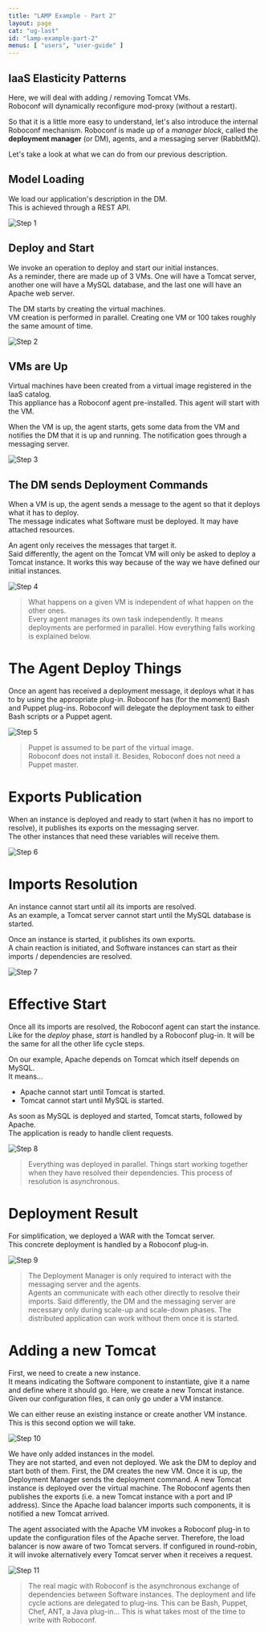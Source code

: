 ```yaml
---
title: "LAMP Example - Part 2"
layout: page
cat: "ug-last"
id: "lamp-example-part-2"
menus: [ "users", "user-guide" ]
---
```


## IaaS Elasticity Patterns

Here, we will deal with adding / removing Tomcat VMs.  
Roboconf will dynamically reconfigure mod-proxy (without a restart).

So that it is a little more easy to understand, let's also introduce the internal
Roboconf mechanism. Roboconf is made up of a *manager block*, called the **deployment manager**
(or DM), agents, and a messaging server (RabbitMQ).

Let's take a look at what we can do from our previous description.


## Model Loading

We load our application's description in the DM.  
This is achieved through a REST API.

<img src="/resources/img/LAMP--step-1.jpg" alt="Step 1" class="gs" />


## Deploy and Start

We invoke an operation to deploy and start our initial instances.  
As a reminder, there are made up of 3 VMs. One will have a Tomcat server, another one
will have a MySQL database, and the last one will have an Apache web server.

The DM starts by creating the virtual machines.  
VM creation is performed in parallel. Creating one VM or 100 takes roughly the same amount of time.

<img src="/resources/img/LAMP--step-2.jpg" alt="Step 2" class="gs" />


## VMs are Up

Virtual machines have been created from a virtual image registered in the IaaS catalog.  
This appliance has a Roboconf agent pre-installed. This agent will start with the VM.

When the VM is up, the agent starts, gets some data from the VM and notifies the DM
that it is up and running. The notification goes through a messaging server. 

<img src="/resources/img/LAMP--step-3.jpg" alt="Step 3" class="gs" />


## The DM sends Deployment Commands

When a VM is up, the agent sends a message to the agent so that it deploys what it has to deploy.  
The message indicates what Software must be deployed. It may have attached resources.

An agent only receives the messages that target it.  
Said differently, the agent on the Tomcat VM will only be asked to deploy a Tomcat instance. It
works this way because of the way we have defined our initial instances.

<img src="/resources/img/LAMP--step-4.jpg" alt="Step 4" class="gs" />

> What happens on a given VM is independent of what happen on the other ones.  
> Every agent manages its own task independently. It means deployments are performed
> in parallel. How everything falls working is explained below.


# The Agent Deploy Things

Once an agent has received a deployment message, it deploys what it has to by using the appropriate plug-in.
Roboconf has (for the moment) Bash and Puppet plug-ins. Roboconf will delegate the deployment task to either
Bash scripts or a Puppet agent.

<img src="/resources/img/LAMP--step-5.jpg" alt="Step 5" class="gs" />

> Puppet is assumed to be part of the virtual image.  
> Roboconf does not install it. Besides, Roboconf does not need a Puppet master.


# Exports Publication

When an instance is deployed and ready to start (when it has no import to resolve), 
it publishes its exports on the messaging server.  
The other instances that need these variables will receive them.

<img src="/resources/img/LAMP--step-6.jpg" alt="Step 6" class="gs" />


# Imports Resolution

An instance cannot start until all its imports are resolved.  
As an example, a Tomcat server cannot start until the MySQL database is started.

Once an instance is started, it publishes its own exports.  
A chain reaction is initiated, and Software instances can start as their imports / dependencies are resolved. 

<img src="/resources/img/LAMP--step-7.jpg" alt="Step 7" class="gs" />


# Effective Start

Once all its imports are resolved, the Roboconf agent can start the instance.  
Like for the *deploy* phase, *start* is handled by a Roboconf plug-in. It will be the same for all the other
life cycle steps.

On our example, Apache depends on Tomcat which itself depends on MySQL.  
It means...

* Apache cannot start until Tomcat is started.
* Tomcat cannot start until MySQL is started.

As soon as MySQL is deployed and started, Tomcat starts, followed by Apache.  
The application is ready to handle client requests.

<img src="/resources/img/LAMP--step-8.jpg" alt="Step 8" class="gs" />

> Everything was deployed in parallel. Things start working together
> when they have resolved their dependencies. This process of resolution is asynchronous.


# Deployment Result

For simplification, we deployed a WAR with the Tomcat server.  
This concrete deployment is handled by a Roboconf plug-in.

<img src="/resources/img/LAMP--step-9.jpg" alt="Step 9" class="gs" />

> The Deployment Manager is only required to interact with the messaging server and the agents.  
> Agents an communicate with each other directly to resolve their imports. Said differently, the DM
> and the messaging server are necessary only during scale-up and scale-down phases. The distributed application
> can work without them once it is started.

# Adding a new Tomcat

First, we need to create a new instance.  
It means indicating the Software component to instantiate, give it a name and define
where it should go. Here, we create a new Tomcat instance. Given our configuration files,
it can only go under a VM instance.

We can either reuse an existing instance or create another VM instance.  
This is this second option we will take.

<img src="/resources/img/LAMP--step-10.jpg" alt="Step 10" class="gs" />


We have only added instances in the model.  
They are not started, and even not deployed. We ask the DM to deploy and start both of them.
First, the DM creates the new VM. Once it is up, the Deployment Manager sends the deployment command.
A new Tomcat instance is deployed over the virtual machine. The Roboconf agents then publishes the exports (i.e. 
a new Tomcat instance with a port and IP address). Since the Apache load balancer imports such components, it is
notified a new Tomcat arrived.

The agent associated with the Apache VM invokes a Roboconf plug-in to update the configuration files of the
Apache server. Therefore, the load balancer is now aware of two Tomcat servers. If configured in round-robin,
it will invoke alternatively every Tomcat server when it receives a request.

<img src="/resources/img/LAMP--step-11.jpg" alt="Step 11" class="gs" />

> The real magic with Roboconf is the asynchronous exchange of dependencies between Software instances.
> The deployment and life cycle actions are delegated to plug-ins. This can be Bash, Puppet, Chef, ANT, a Java plug-in...
> This is what takes most of the time to write with Roboconf.
